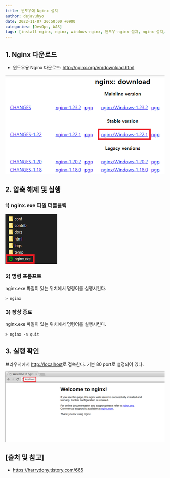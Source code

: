 ```yaml
---
title: 윈도우에 Nginx 설치
author: dejavuhyo
date: 2022-11-07 20:50:00 +0900
categories: [DevOps, WAS]
tags: [install-nginx, nginx, windows-nginx, 윈도우-nginx-설치, nginx-설치, 윈도우-nginx]
---
```


## 1. Nginx 다운로드

* 윈도우용 Nginx 다운로드: <http://nginx.org/en/download.html>

![nginx-download](/assets/img/2022-11-07-install-nginx-in-windows/nginx-download.png)

## 2. 압축 해제 및 실행

### 1) nginx.exe 파일 더블클릭

![nginx-folder](/assets/img/2022-11-07-install-nginx-in-windows/nginx-folder.png)

### 2) 명령 프롬프트
nginx.exe 파일이 있는 위치에서 명령어를 실행시킨다.

```shell
> nginx
```

### 3) 장상 종료
nginx.exe 파일이 있는 위치에서 명령어를 실행시킨다.

```shell
> nginx -s quit
```

## 3. 실행 확인
브라우저에서 <http://localhost>로 접속한다. 기본 80 port로 설정되어 있다.

![nginx-start](/assets/img/2022-11-07-install-nginx-in-windows/nginx-start.png)

## [출처 및 참고]
* <https://harrydony.tistory.com/665>
